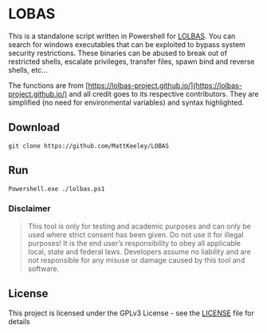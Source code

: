 # LOBAS

This is a standalone script written in Powershell for [LOLBAS](https://lolbas-project.github.io/).
You can search for windows executables that can be exploited to bypass system security restrictions.
These binaries can be abused to break out of restricted shells, escalate privileges, transfer files, spawn bind and reverse shells, etc...

The functions are from [https://lolbas-project.github.io/](https://lolbas-project.github.io/) and all credit goes to its respective contributors.
They are simplified (no need for environmental variables) and syntax highlighted.

## Download

```
git clone https://github.com/MattKeeley/LOBAS
```

## Run

```
Powershell.exe ./lolbas.ps1
```

### Disclaimer

> This tool is only for testing and academic purposes and can only be used where strict consent has been given. Do not use it for illegal purposes! It is the end user’s responsibility to obey all applicable local, state and federal laws. Developers assume no liability and are not responsible for any misuse or damage caused by this tool and software.

## License

This project is licensed under the GPLv3 License - see the [LICENSE](LICENSE) file for details
